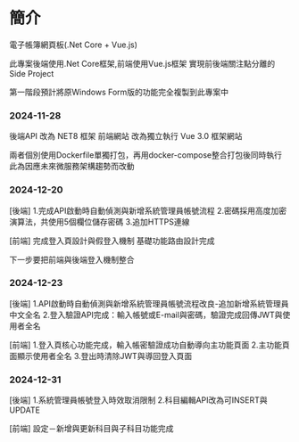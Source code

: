 ﻿# 簡介
電子帳簿網頁板(.Net Core + Vue.js)

此專案後端使用.Net Core框架,前端使用Vue.js框架
實現前後端關注點分離的Side Project

第一階段預計將原Windows Form版的功能完全複製到此專案中

<H3>2024-11-28</H3>

後端API 改為 NET8 框架
前端網站 改為獨立執行 Vue 3.0 框架網站

兩者個別使用Dockerfile單獨打包，再用docker-compose整合打包後同時執行
此為因應未來微服務架構趨勢而改動

<H3>2024-12-20</H3>

[後端]
1.完成API啟動時自動偵測與新增系統管理員帳號流程
2.密碼採用高度加密演算法，共使用5個欄位儲存密碼
3.追加HTTPS連線

[前端]
完成登入頁設計與假登入機制
基礎功能路由設計完成

下一步要把前端與後端登入機制整合

<H3>2024-12-23</H3>

[後端]
1.API啟動時自動偵測與新增系統管理員帳號流程改良-追加新增系統管理員中文全名
2.登入驗證API完成：輸入帳號或E-mail與密碼，驗證完成回傳JWT與使用者全名

[前端]
1.登入頁核心功能完成，輸入帳密驗證成功自動導向主功能頁面
2.主功能頁面顯示使用者全名
3.登出時清除JWT與導回登入頁面

<H3>2024-12-31</H3>

[後端]
1.系統管理員帳號登入時效取消限制
2.科目編輯API改為可INSERT與UPDATE

[前端]
設定－新增與更新科目與子科目功能完成